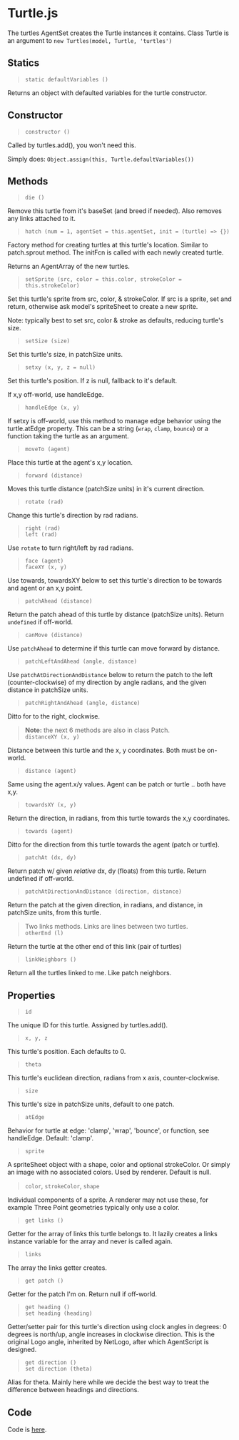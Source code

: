 # Turtle.js

The turtles AgentSet creates the Turtle instances it contains. Class Turtle is an argument to `new Turtles(model, Turtle, 'turtles')`

## Statics

> `static defaultVariables ()`

Returns an object with defaulted variables for the turtle constructor.

## Constructor

> `constructor ()`

Called by turtles.add(), you won't need this.

Simply does: `Object.assign(this, Turtle.defaultVariables())`

## Methods

> `die ()`

Remove this turtle from it's baseSet (and breed if needed). Also removes any links attached to it.

> `hatch (num = 1, agentSet = this.agentSet, init = (turtle) => {})`

Factory method for creating turtles at this turtle's location. Similar to patch.sprout method. The initFcn is called with each newly created turtle.

Returns an AgentArray of the new turtles.

> `setSprite (src, color = this.color, strokeColor = this.strokeColor)`

Set this turtle's sprite from src, color, & strokeColor. If src is a sprite, set and return, otherwise ask model's spriteSheet to create a new sprite.

Note: typically best to set src, color & stroke as defaults, reducing turtle's size.

> `setSize (size)`

Set this turtle's size, in patchSize units.

> `setxy (x, y, z = null)`

Set this turtle's position. If z is null, fallback to it's default.

If x,y off-world, use handleEdge.

> `handleEdge (x, y)`

If setxy is off-world, use this method to manage edge behavior using the turtle.atEdge property. This can be a string (`wrap`, `clamp`, `bounce`) or a function taking the turtle as an argument.

> `moveTo (agent)`

Place this turtle at the agent's x,y location.

> `forward (distance)`

Moves this turtle distance (patchSize units) in it's current direction.

> `rotate (rad)`

Change this turtle's direction by rad radians.

> `right (rad)` <br />
> `left (rad)`

Use `rotate` to turn right/left by rad radians.

> `face (agent)` <br />
> `faceXY (x, y)`

Use towards, towardsXY below to set this turtle's direction to be towards and agent or an x,y point.

> `patchAhead (distance)`

Return the patch ahead of this turtle by distance (patchSize units). Return `undefined` if off-world.

> `canMove (distance)`

Use `patchAhead` to determine if this turtle can move forward by distance.

> `patchLeftAndAhead (angle, distance)`

Use `patchAtDirectionAndDistance` below to return the patch to the left (counter-clockwise) of my direction by angle radians, and the given distance in patchSize units.

> `patchRightAndAhead (angle, distance)`

Ditto for to the right, clockwise.

> **Note:** the next 6 methods are also in class Patch. <br />
> `distanceXY (x, y)`

Distance between this turtle and the x, y coordinates. Both must be on-world.

> `distance (agent)`

Same using the agent.x/y values. Agent can be patch or turtle .. both have x,y.

> `towardsXY (x, y)`

Return the direction, in radians, from this turtle towards the x,y coordinates.

> `towards (agent)`

Ditto for the direction from this turtle towards the agent (patch or turtle).

> `patchAt (dx, dy)`

Return patch w/ given *relative* dx, dy (floats) from this turtle. Return undefined if off-world.

> `patchAtDirectionAndDistance (direction, distance)`

Return the patch at the given direction, in radians, and distance, in patchSize units, from this turtle.

> Two links methods. Links are lines between two turtles. <br />
> `otherEnd (l)`

Return the turtle at the other end of this link (pair of turtles)

> `linkNeighbors ()`

Return all the turtles linked to me. Like patch neighbors.

## Properties

> `id`

The unique ID for this turtle. Assigned by turtles.add().

> `x, y, z`

This turtle's position. Each defaults to 0.

> `theta`

This turtle's euclidean direction, radians from x axis, counter-clockwise.

> `size`

This turtle's size in patchSize units, default to one patch.

> `atEdge`

Behavior for turtle at edge: 'clamp', 'wrap', 'bounce', or function, see handleEdge.
Default: 'clamp'.

> `sprite`

A spriteSheet object with a shape, color and optional strokeColor. Or simply an image with no associated colors. Used by renderer. Default is null.

> `color`, `strokeColor`, `shape`

Individual components of a sprite. A renderer may not use these, for example Three Point geometries typically only use a color.

> `get links ()`

Getter for the array of links this turtle belongs to. It lazily creates a links instance variable for the array and never is called again.

> `links`

The array the links getter creates.

> `get patch ()`

Getter for the patch I'm on. Return null if off-world.

> `get heading ()` <br />
> `set heading (heading)`

Getter/setter pair for this turtle's direction using clock angles in degrees: 0 degrees is north/up, angle increases in clockwise direction. This is the original Logo angle, inherited by NetLogo, after which AgentScript is designed.

> `get direction ()` <br />
> `set direction (theta)`

Alias for theta. Mainly here while we decide the best way to treat the difference between headings and directions.

## Code

Code is [here](https://github.com/backspaces/asx/blob/master/src/Turtle.js).
